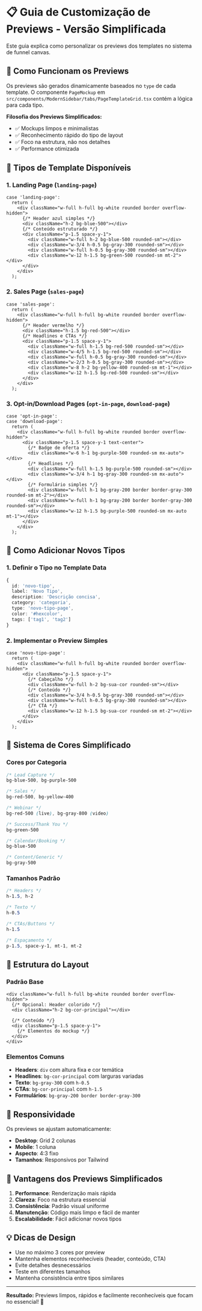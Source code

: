 # 📋 Guia de Customização de Previews - Versão Simplificada

Este guia explica como personalizar os previews dos templates no sistema de funnel canvas.

## 🎨 Como Funcionam os Previews

Os previews são gerados dinamicamente baseados no `type` de cada template. O componente `PageMockup` em `src/components/ModernSidebar/tabs/PageTemplateGrid.tsx` contém a lógica para cada tipo.

**Filosofia dos Previews Simplificados:**
- ✅ Mockups limpos e minimalistas
- ✅ Reconhecimento rápido do tipo de layout
- ✅ Foco na estrutura, não nos detalhes
- ✅ Performance otimizada

## 🔧 Tipos de Template Disponíveis

### 1. Landing Page (`landing-page`)
```tsx
case 'landing-page':
  return (
    <div className="w-full h-full bg-white rounded border overflow-hidden">
      {/* Header azul simples */}
      <div className="h-2 bg-blue-500"></div>
      {/* Conteúdo estruturado */}
      <div className="p-1.5 space-y-1">
        <div className="w-full h-2 bg-blue-500 rounded-sm"></div>
        <div className="w-3/4 h-0.5 bg-gray-300 rounded-sm"></div>
        <div className="w-full h-0.5 bg-gray-300 rounded-sm"></div>
        <div className="w-12 h-1.5 bg-green-500 rounded-sm mt-2"></div>
      </div>
    </div>
  );
```

### 2. Sales Page (`sales-page`)
```tsx
case 'sales-page':
  return (
    <div className="w-full h-full bg-white rounded border overflow-hidden">
      {/* Header vermelho */}
      <div className="h-1.5 bg-red-500"></div>
      {/* Headlines e CTAs */}
      <div className="p-1.5 space-y-1">
        <div className="w-full h-1.5 bg-red-500 rounded-sm"></div>
        <div className="w-4/5 h-1.5 bg-red-500 rounded-sm"></div>
        <div className="w-full h-0.5 bg-gray-300 rounded-sm"></div>
        <div className="w-2/3 h-0.5 bg-gray-300 rounded-sm"></div>
        <div className="w-8 h-2 bg-yellow-400 rounded-sm mt-1"></div>
        <div className="w-12 h-1.5 bg-red-500 rounded-sm"></div>
      </div>
    </div>
  );
```

### 3. Opt-in/Download Pages (`opt-in-page`, `download-page`)
```tsx
case 'opt-in-page':
case 'download-page':
  return (
    <div className="w-full h-full bg-white rounded border overflow-hidden">
      <div className="p-1.5 space-y-1 text-center">
        {/* Badge de oferta */}
        <div className="w-6 h-1 bg-purple-500 rounded-sm mx-auto"></div>
        {/* Headlines */}
        <div className="w-full h-1.5 bg-purple-500 rounded-sm"></div>
        <div className="w-3/4 h-1 bg-gray-300 rounded-sm mx-auto"></div>
        {/* Formulário simples */}
        <div className="w-full h-1 bg-gray-200 border border-gray-300 rounded-sm mt-2"></div>
        <div className="w-full h-1 bg-gray-200 border border-gray-300 rounded-sm"></div>
        <div className="w-12 h-1.5 bg-purple-500 rounded-sm mx-auto mt-1"></div>
      </div>
    </div>
  );
```

## 📝 Como Adicionar Novos Tipos

### 1. Definir o Tipo no Template Data
```typescript
{
  id: 'novo-tipo',
  label: 'Novo Tipo',
  description: 'Descrição concisa',
  category: 'categoria',
  type: 'novo-tipo-page',
  color: '#hexcolor',
  tags: ['tag1', 'tag2']
}
```

### 2. Implementar o Preview Simples
```tsx
case 'novo-tipo-page':
  return (
    <div className="w-full h-full bg-white rounded border overflow-hidden">
      <div className="p-1.5 space-y-1">
        {/* Cabeçalho */}
        <div className="w-full h-2 bg-sua-cor rounded-sm"></div>
        {/* Conteúdo */}
        <div className="w-3/4 h-0.5 bg-gray-300 rounded-sm"></div>
        <div className="w-full h-0.5 bg-gray-300 rounded-sm"></div>
        {/* CTA */}
        <div className="w-12 h-1.5 bg-sua-cor rounded-sm mt-2"></div>
      </div>
    </div>
  );
```

## 🎨 Sistema de Cores Simplificado

### Cores por Categoria
```css
/* Lead Capture */
bg-blue-500, bg-purple-500

/* Sales */
bg-red-500, bg-yellow-400

/* Webinar */
bg-red-500 (live), bg-gray-800 (video)

/* Success/Thank You */
bg-green-500

/* Calendar/Booking */
bg-blue-500

/* Content/Generic */
bg-gray-500
```

### Tamanhos Padrão
```css
/* Headers */
h-1.5, h-2

/* Texto */
h-0.5

/* CTAs/Buttons */
h-1.5

/* Espaçamento */
p-1.5, space-y-1, mt-1, mt-2
```

## 🔄 Estrutura do Layout

### Padrão Base
```tsx
<div className="w-full h-full bg-white rounded border overflow-hidden">
  {/* Opcional: Header colorido */}
  <div className="h-2 bg-cor-principal"></div>
  
  {/* Conteúdo */}
  <div className="p-1.5 space-y-1">
    {/* Elementos do mockup */}
  </div>
</div>
```

### Elementos Comuns
- **Headers**: `div` com altura fixa e cor temática
- **Headlines**: `bg-cor-principal` com larguras variadas
- **Texto**: `bg-gray-300` com `h-0.5`
- **CTAs**: `bg-cor-principal` com `h-1.5`
- **Formulários**: `bg-gray-200 border border-gray-300`

## 📱 Responsividade

Os previews se ajustam automaticamente:
- **Desktop**: Grid 2 colunas
- **Mobile**: 1 coluna
- **Aspecto**: 4:3 fixo
- **Tamanhos**: Responsivos por Tailwind

## 🚀 Vantagens dos Previews Simplificados

1. **Performance**: Renderização mais rápida
2. **Clareza**: Foco na estrutura essencial
3. **Consistência**: Padrão visual uniforme
4. **Manutenção**: Código mais limpo e fácil de manter
5. **Escalabilidade**: Fácil adicionar novos tipos

## 💡 Dicas de Design

- Use no máximo 3 cores por preview
- Mantenha elementos reconhecíveis (header, conteúdo, CTA)
- Evite detalhes desnecessários
- Teste em diferentes tamanhos
- Mantenha consistência entre tipos similares

---

**Resultado:** Previews limpos, rápidos e facilmente reconhecíveis que focam no essencial! 🎯 
